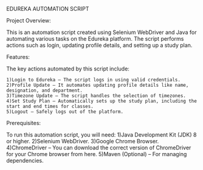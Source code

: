 EDUREKA AUTOMATION SCRIPT

Project Overview:

This is an automation script created using Selenium WebDriver and Java for automating various tasks on the Edureka platform. The script performs actions such as login, updating profile details, and setting up a study plan.

Features:

The key actions automated by this script include:

    1)Login to Edureka – The script logs in using valid credentials.
    2)Profile Update – It automates updating profile details like name, designation, and department.
    3)Timezone Update – The script handles the selection of timezones.
    4)Set Study Plan – Automatically sets up the study plan, including the start and end times for classes.
    5)Logout – Safely logs out of the platform.

    
Prerequisites:

   To run this automation script, you will need:
       1)Java Development Kit (JDK) 8 or higher.
       2)Selenium WebDriver.
       3)Google Chrome Browser.
       4)ChromeDriver – You can download the correct version of ChromeDriver for your Chrome browser from here.
       5)Maven (Optional) – For managing dependencies.
